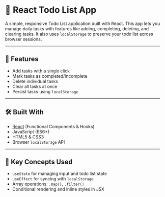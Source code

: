 # 📝 React Todo List App

A simple, responsive Todo List application built with React. This app lets you manage daily tasks with features like adding, completing, deleting, and clearing tasks. It also uses `localStorage` to preserve your todo list across browser sessions.

---

## 🚀 Features

- Add tasks with a single click
- Mark tasks as completed/incomplete
- Delete individual tasks
- Clear all tasks at once
- Persist tasks using `localStorage`

---

## 🛠️ Built With

- [React](https://reactjs.org/) (Functional Components & Hooks)
- JavaScript (ES6+)
- HTML5 & CSS3
- Browser `localStorage` API

---
## 🧠 Key Concepts Used

- `useState` for managing input and todo list state
- `useEffect` for syncing with `localStorage`
- Array operations: `.map()`, `.filter()`
- Conditional rendering and inline styles in JSX
